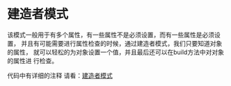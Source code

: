 # 建造者模式
    
   该模式一般用于有多个属性，有一些属性不是必须设置，而有一些属性是必须设置，
   并且有可能需要进行属性检查的时候，通过建造者模式，我们只要知道对象的属性，
   就可以轻松的为对象设置一个值，并且最后还可以在build方法中对对象的属性进
   行检查。
   
   
   代码中有详细的注释 请看：[建造者模式](https://github.com/811105717/Design-Pattern/blob/master/builder/src/main/java/builder/Builder.java)
    